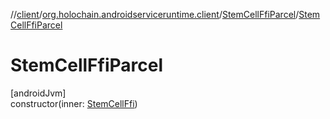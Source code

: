 //[client](../../../index.md)/[org.holochain.androidserviceruntime.client](../index.md)/[StemCellFfiParcel](index.md)/[StemCellFfiParcel](-stem-cell-ffi-parcel.md)

# StemCellFfiParcel

[androidJvm]\
constructor(inner: [StemCellFfi](../-stem-cell-ffi/index.md))